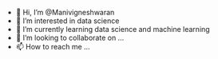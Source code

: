 - 👋 Hi, I’m @Manivigneshwaran
- 👀 I’m interested in data science
- 🌱 I’m currently learning data science and machine learning
- 💞️ I’m looking to collaborate on ...
- 📫 How to reach me ...

<!---
Manivigneshwaran/Manivigneshwaran is a ✨ special ✨ repository because its `README.md` (this file) appears on your GitHub profile.
You can click the Preview link to take a look at your changes.
--->
